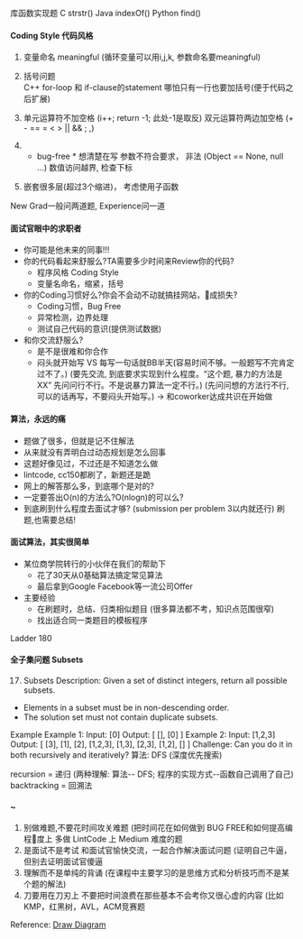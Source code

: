 
```Python

```
库函数实现题
C strstr() Java indexOf() Python find()


#### Coding Style 代码风格
1. 变量命名 meaningful (循环变量可以用i,j,k, 参数命名要meaningful)
2. 括号问题  
	C++ for-loop 和 if-clause的statement 哪怕只有一行也要加括号(便于代码之后扩展)
3. 单元运算符不加空格 (i++; return -1; 此处-1是取反)
   双元运算符两边加空格 (+ - == = < > || && ; ,)

4. * bug-free * 想清楚在写
	参数不符合要求， 非法   (Object == None, null ...)
	数值访问越界, 检查下标
5. 嵌套很多层(超过3个缩进)， 考虑使用子函数    

New Grad一般问两道题, Experience问一道

#### 面试官眼中的求职者
- 你可能是他未来的同事!!!
- 你的代码看起来舒服么?TA需要多少时间来Review你的代码?
	- 程序风格 Coding Style
	- 变量名命名，缩紧，括号
- 你的Coding习惯好么?你会不会动不动就搞挂网站，􏰀成损失?
	- Coding习惯，Bug Free
	- 异常检测，边界处理
	- 测试自己代码的意识(提供测试数据)
- 和你交流舒服么?
	- 是不是很难和你合作
	- 闷头就开始写 VS 每写一句话就BB半天(容易时间不够。一般题写不完肯定过不了。)
		(要先交流, 到底要求实现到什么程度。“这个题, 暴力的方法是XX” 先问问行不行。不是说暴力算法一定不行。)
		(先问问想的方法行不行, 可以的话再写，不要闷头开始写。) -> 和coworker达成共识在开始做

#### 算法，永远的痛
- 题做了很多，但就是记不住解法
- 从来就没有弄明白过动态规划是怎么回事
- 这题好像见过，不过还是不知道怎么做
- lintcode, cc150都刷了，新题还是跪
- 网上的解答那么多，到底哪个是对的?
- 一定要答出O(n)的方法么?O(nlogn)的可以么? 
- 到底刷到什么程度去面试才够?   (submission per problem 3以内就还行) 刷题,也需要总结!

#### 面试算法，其实很简单
- 某位商学院转行的小伙伴在我们的帮助下
	- 花了30天从0基础算法搞定常见算法
	- 最后拿到Google Facebook等一流公司Offer
- 主要经验
	- 在刷题时，总结、归类相似题目 (很多算法都不考，知识点范围很窄)
	- 找出适合同一类题目的模板程序

Ladder 180


#### 全子集问题 Subsets
17. Subsets
Description: Given a set of distinct integers, return all possible subsets.
- Elements in a subset must be in non-descending order.
- The solution set must not contain duplicate subsets.

Example
Example 1:
Input: [0]
Output:
[
  [],
  [0]
]
Example 2:
Input: [1,2,3]
Output:
[
  [3],
  [1],
  [2],
  [1,2,3],
  [1,3],
  [2,3],
  [1,2],
  []
]
Challenge: Can you do it in both recursively and iteratively?
算法: DFS (深度优先搜索)

recursion = 递归 (两种理解: 算法-- DFS; 程序的实现方式--函数自己调用了自己)
backtracking = 回溯法


#### ~
1. 别做难题,不要花时间攻关难题 (把时间花在如何做到 BUG FREE和如何提高编程􏰀度上 多做 LintCode 上 Medium 难度的题
2. 是面试不是考试 和面试官愉快交流，一起合作解决面试问题 (证明自己牛逼，但别去证明面试官傻逼
3. 理解而不是单纯的背诵 (在课程中主要学习的是思维方式和分析技巧而不是某个题的解法)
4. 刀要用在刀刃上 不要把时间浪费在那些基本不会考你又很心虚的内容 (比如KMP，红黑树，AVL，ACM竞赛题


Reference:
[Draw Diagram](https://support.typora.io/Draw-Diagrams-With-Markdown/)